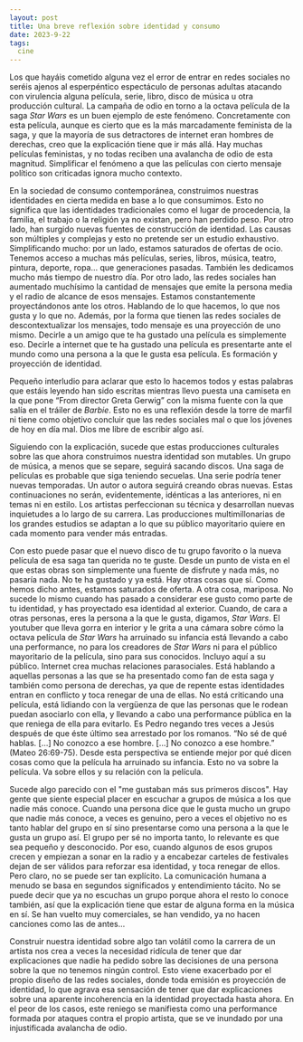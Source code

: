 ```yaml
---
layout: post
title: Una breve reflexión sobre identidad y consumo
date: 2023-9-22
tags:
  cine
---
```

Los que hayáis cometido alguna vez el error de entrar en redes sociales no seréis ajenos al esperpéntico espectáculo de personas adultas atacando con virulencia alguna película, serie, libro, disco de música u otra producción cultural. La campaña de odio en torno a la octava película de la saga *Star Wars* es un buen ejemplo de este fenómeno. Concretamente con esta película, aunque es cierto que es la más marcadamente feminista de la saga, y que la mayoría de sus detractores de internet eran hombres de derechas, creo que la explicación tiene que ir más allá. Hay muchas películas feministas, y no todas reciben una avalancha de odio de esta magnitud. Simplificar el fenómeno a que las películas con cierto mensaje político son criticadas ignora mucho contexto.

En la sociedad de consumo contemporánea, construimos nuestras identidades en cierta medida en base a lo que consumimos. Esto no significa que las identidades tradicionales como el lugar de procedencia, la familia, el trabajo o la religión ya no existan, pero han perdido peso. Por otro lado, han surgido nuevas fuentes de construcción de identidad. Las causas son múltiples y complejas y esto no pretende ser un estudio exhaustivo. Simplificando mucho: por un lado, estamos saturados de ofertas de ocio. Tenemos acceso a muchas más películas, series, libros, música, teatro, pintura, deporte, ropa… que generaciones pasadas. También les dedicamos mucho más tiempo de nuestro día. Por otro lado, las redes sociales han aumentado muchísimo la cantidad de mensajes que emite la persona media y el radio de alcance de esos mensajes. Estamos constantemente proyectándonos ante los otros. Hablando de lo que hacemos, lo que nos gusta y lo que no. Además, por la forma que tienen las redes sociales de descontextualizar los mensajes, todo mensaje es una proyección de uno mismo. Decirle a un amigo que te ha gustado una película es simplemente eso. Decirle a internet que te ha gustado una película es presentarte ante el mundo como una persona a la que le gusta esa película. Es formación y proyección de identidad.

Pequeño interludio para aclarar que esto lo hacemos todos y estas palabras que estáis leyendo han sido escritas mientras llevo puesta una camiseta en la que pone “From director Greta Gerwig” con la misma fuente con la que salía en el tráiler de *Barbie*. Esto no es una reflexión desde la torre de marfil ni tiene como objetivo concluir que las redes sociales mal o que los jóvenes de hoy en día mal. Dios me libre de escribir algo así.

Siguiendo con la explicación, sucede que estas producciones culturales sobre las que ahora construimos nuestra identidad son mutables. Un grupo de música, a menos que se separe, seguirá sacando discos. Una saga de películas es probable que siga teniendo secuelas. Una serie podría tener nuevas temporadas. Un autor o autora seguirá creando obras nuevas. Estas continuaciones no serán, evidentemente, idénticas a las anteriores, ni en temas ni en estilo. Los artistas perfeccionan su técnica y desarrollan nuevas inquietudes a lo largo de su carrera. Las producciones multimillonarias de los grandes estudios se adaptan a lo que su público mayoritario quiere en cada momento para vender más entradas.

Con esto puede pasar que el nuevo disco de tu grupo favorito o la nueva película de esa saga tan querida no te guste. Desde un punto de vista en el que estas obras son simplemente una fuente de disfrute y nada más, no pasaría nada. No te ha gustado y ya está. Hay otras cosas que sí. Como hemos dicho antes, estamos saturados de oferta. A otra cosa, mariposa. No sucede lo mismo cuando has pasado a considerar ese gusto como parte de tu identidad, y has proyectado esa identidad al exterior. Cuando, de cara a otras personas, eres la persona a la que le gusta, digamos, *Star Wars*. El youtuber que lleva gorra en interior y le grita a una cámara sobre cómo la octava película de *Star Wars* ha arruinado su infancia está llevando a cabo una performance, no para los creadores de *Star Wars* ni para el público mayoritario de la película, sino para sus conocidos. Incluyo aquí a su público. Internet crea muchas relaciones parasociales. Está hablando a aquellas personas a las que se ha presentado como fan de esta saga y también como persona de derechas, ya que de repente estas identidades entran en conflicto y toca renegar de una de ellas. No está criticando una película, está lidiando con la vergüenza de que las personas que le rodean puedan asociarlo con ella, y llevando a cabo una performance pública en la que reniega de ella para evitarlo. Es Pedro negando tres veces a Jesús después de que éste último sea arrestado por los romanos. “No sé de qué hablas. [...] No conozco a ese hombre. [...] No conozco a ese hombre.” (Mateo 26:69-75). Desde esta perspectiva se entiende mejor por qué dicen cosas como que la película ha arruinado su infancia. Esto no va sobre la película. Va sobre ellos y su relación con la película.

Sucede algo parecido con el "me gustaban más sus primeros discos". Hay gente que siente especial placer en escuchar a grupos de música a los que nadie más conoce. Cuando una persona dice que le gusta mucho un grupo que nadie más conoce, a veces es genuino, pero a veces el objetivo no es tanto hablar del grupo en sí sino presentarse como una persona a la que le gusta un grupo así. El grupo per sé no importa tanto, lo relevante es que sea pequeño y desconocido. Por eso, cuando algunos de esos grupos crecen y empiezan a sonar en la radio y a encabezar carteles de festivales dejan de ser válidos para reforzar esa identidad, y toca renegar de ellos. Pero claro, no se puede ser tan explícito. La comunicación humana a menudo se basa en segundos significados y entendimiento tácito. No se puede decir que ya no escuchas un grupo porque ahora el resto lo conoce también, así que la explicación tiene que estar de alguna forma en la música en sí. Se han vuelto muy comerciales, se han vendido, ya no hacen canciones como las de antes...

Construir nuestra identidad sobre algo tan volátil como la carrera de un artista nos crea a veces la necesidad ridícula de tener que dar explicaciones que nadie ha pedido sobre las decisiones de una persona sobre la que no tenemos ningún control. Esto viene exacerbado por el propio diseño de las redes sociales, donde toda emisión es proyección de identidad, lo que agrava esa sensación de tener que dar explicaciones sobre una aparente incoherencia en la identidad proyectada hasta ahora. En el peor de los casos, este reniego se manifiesta como una performance formada por ataques contra el propio artista, que se ve inundado por una injustificada avalancha de odio.
